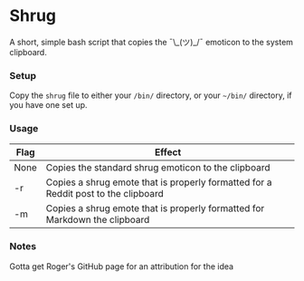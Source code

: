 # Shrug

A short, simple bash script that copies the ¯\\\_(ツ)\_/¯ emoticon to the system clipboard.

### Setup

Copy the ```shrug``` file to either your ```/bin/``` directory, or your ```~/bin/``` directory, if you have one set up.

### Usage

| Flag | Effect |
|------|--------|
| None | Copies the standard shrug emoticon to the clipboard                                |
| -r   | Copies a shrug emote that is properly formatted for a Reddit post to the clipboard |
| -m   | Copies a shrug emote that is properly formatted for Markdown the clipboard |

### Notes

Gotta get Roger's GitHub page for an attribution for the idea
